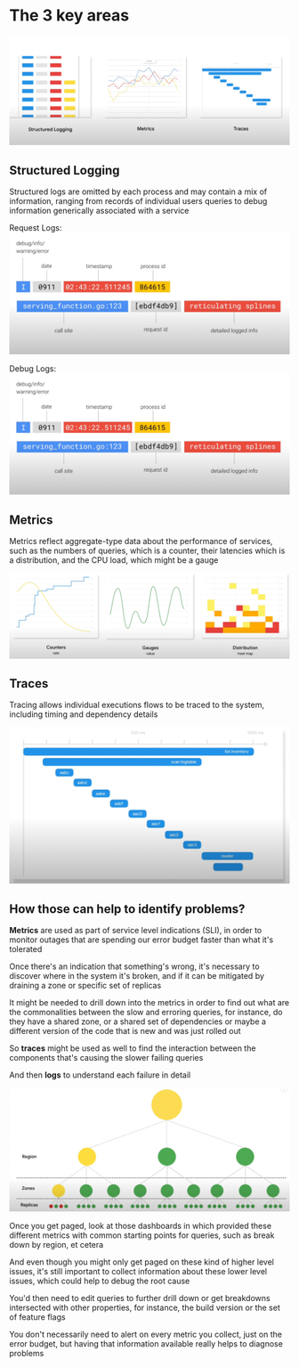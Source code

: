 # The 3 key areas

<img src="../../.github/images/observability-key-areas.png">

## Structured Logging

Structured logs are omitted by each process and may contain a mix of information, ranging from records of individual users queries to debug information generically associated with a service

Request Logs:
<img src="../../.github/images/request-log.png">

Debug Logs:
<img src="../../.github/images/debug-log.png">

## Metrics

Metrics reflect aggregate-type data about the performance of services, such as the numbers of queries, which is a counter, their latencies which is a distribution, and the CPU load, which might be a gauge

<img src="../../.github/images/metrics.png">

## Traces

Tracing allows individual executions flows to be traced to the system, including timing and dependency details 

<img src="../../.github/images/traces-1.png">

## How those can help to identify problems?

**Metrics** are used as part of service level indications (SLI), in order to monitor outages that are spending our error budget faster than what it's tolerated

Once there's an indication that something's wrong, it's necessary to discover where in the system it's broken, and if it can be mitigated by draining a zone or specific set of replicas

It might be needed to drill down into the metrics in order to find out what are the commonalities between the slow and erroring queries, for instance, do they have a shared zone, or a shared set of dependencies or maybe a different version of the code that is new and was just rolled out

So **traces** might be used as well to find the interaction between the components that's causing the slower failing queries

And then **logs** to understand each failure in detail

<img src="../../.github/images/region-zones-replicas.png">

Once you get paged, look at those dashboards in which provided these different metrics with common starting points for queries, such as break down by region, et cetera

And even though you might only get paged on these kind of higher level issues, it's still important to collect information about these lower level issues, which could help to debug the root cause

You'd then need to edit queries to further drill down or get breakdowns intersected with other properties, for instance, the build version or the set of feature flags

You don't necessarily need to alert on every metric you collect, just on the error budget, but having that information available really helps to diagnose problems
